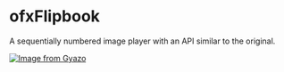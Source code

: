 # ofxFlipbook

A sequentially numbered image player with an API similar to the original.

[![Image from Gyazo](https://i.gyazo.com/c87bf06db0fb1994870bad4f3a31e3c3.gif)](https://gyazo.com/c87bf06db0fb1994870bad4f3a31e3c3)

